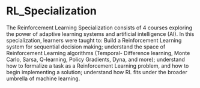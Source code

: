 # RL_Specialization
The Reinforcement Learning Specialization consists of 4 courses exploring the power of adaptive learning systems and artificial intelligence (AI). In this specialization, learners were taught to: Build a Reinforcement Learning system for sequential decision making; understand the space of Reinforcement Learning algorithms (Temporal- Difference learning, Monte Carlo, Sarsa, Q-learning, Policy Gradients, Dyna, and more); understand how to formalize a task as a Reinforcement Learning problem, and how to begin implementing a solution; understand how RL fits under the broader umbrella of machine learning.
